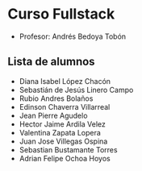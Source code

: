 # Curso Fullstack

- Profesor: Andrés Bedoya Tobón

## Lista de alumnos

- Diana Isabel López Chacón
- Sebastián de Jesús Linero Campo
- Rubio Andres Bolaños
- Edinson Chaverra Villarreal
- Jean Pierre Agudelo
- Hector Jaime Ardila Velez
- Valentina Zapata Lopera 
- Juan Jose Villegas Ospina
- Sebastian Bustamante Torres
- Adrian Felipe Ochoa Hoyos